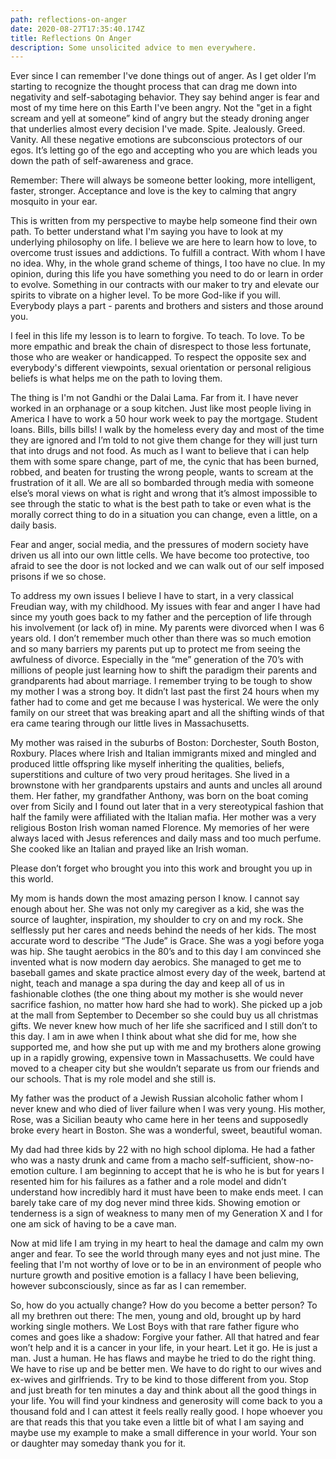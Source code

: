 ```yaml
---
path: reflections-on-anger
date: 2020-08-27T17:35:40.174Z
title: Reflections On Anger
description: Some unsolicited advice to men everywhere.
---
```

Ever since I can remember I've done things out of anger. As I get older I’m starting to recognize the thought process that can drag me down into negativity and self-sabotaging behavior. They say behind anger is fear and most of my time here on this Earth I've been angry. Not the "get in a fight scream and yell at someone” kind of angry but the steady droning anger that underlies almost every decision I've made. Spite. Jealously. Greed. Vanity. All these negative emotions are subconscious protectors of our egos. It’s letting go of the ego and accepting who you are which leads you down the path of self-awareness and grace.

Remember: There will always be someone better looking, more intelligent, faster, stronger. Acceptance and love is the key to calming that angry mosquito in your ear.

This is written from my perspective to maybe help someone find their own path. To better understand what I'm saying you have to look at my underlying philosophy on life. I believe we are here to learn how to love, to overcome trust issues and addictions. To fulfill a contract. With whom I have no idea. Why, in the whole grand scheme of things, I too have no clue. In my opinion, during this life you have something you need to do or learn in order to evolve. Something in our contracts with our maker to try and elevate our spirits to vibrate on a higher level. To be more God-like if you will. Everybody plays a part - parents and brothers and sisters and those around you.

I feel in this life my lesson is to learn to forgive. To teach. To love. To be more empathic and break the chain of disrespect to those less fortunate, those who are weaker or handicapped. To respect the opposite sex and everybody's different viewpoints, sexual orientation or personal religious beliefs is what helps me on the path to loving them.

The thing is I'm not Gandhi or the Dalai Lama. Far from it. I have never worked in an orphanage or a soup kitchen. Just like most people living in America I have to work a 50 hour work week to pay the mortgage. Student loans. Bills, bills bills! I walk by the homeless every day and most of the time they are ignored and I’m told to not give them change for they will just turn that into drugs and not food. As much as I want to believe that i can help them with some spare change, part of me, the cynic that has been burned, robbed, and beaten for trusting the wrong people, wants to scream at the frustration of it all. We are all so bombarded through media with someone else’s moral views on what is right and wrong that it’s almost impossible to see through the static to what is the best path to take or even what is the morally correct thing to do in a situation you can change, even a little, on a daily basis.

Fear and anger, social media, and the pressures of modern society have driven us all into our own little cells. We have become too protective, too afraid to see the door is not locked and we can walk out of our self imposed prisons if we so chose.

To address my own issues I believe I have to start, in a very classical Freudian way, with my childhood. My issues with fear and anger I have had since my youth goes back to my father and the perception of life through his involvement (or lack of) in mine. My parents were divorced when I was 6 years old. I don’t remember much other than there was so much emotion and so many barriers my parents put up to protect me from seeing the awfulness of divorce. Especially in the “me” generation of the 70’s with millions of people just learning how to shift the paradigm their parents and grandparents had about marriage. I remember trying to be tough to show my mother I was a strong boy. It didn’t last past the first 24 hours when my father had to come and get me because I was hysterical. We were the only family on our street that was breaking apart and all the shifting winds of that era came tearing through our little lives in Massachusetts.

My mother was raised in the suburbs of Boston: Dorchester, South Boston, Roxbury. Places where Irish and Italian immigrants mixed and mingled and produced little offspring like myself inheriting the qualities, beliefs, superstitions and culture of two very proud heritages. She lived in a brownstone with her grandparents upstairs and aunts and uncles all around them. Her father, my grandfather Anthony, was born on the boat coming over from Sicily and I found out later that in a very stereotypical fashion that half the family were affiliated with the Italian mafia. Her mother was a very religious Boston Irish woman named Florence. My memories of her were always laced with Jesus references and daily mass and too much perfume. She cooked like an Italian and prayed like an Irish woman.



Please don’t forget who brought you into this work and brought you up in this world.

My mom is hands down the most amazing person I know. I cannot say enough about her. She was not only my caregiver as a kid, she was the source of laughter, inspiration, my shoulder to cry on and my rock. She selflessly put her cares and needs behind the needs of her kids. The most accurate word to describe “The Jude” is Grace. She was a yogi before yoga was hip. She taught aerobics in the 80’s and to this day I am convinced she invented what is now modern day aerobics. She managed to get me to baseball games and skate practice almost every day of the week, bartend at night, teach and manage a spa during the day and keep all of us in fashionable clothes (the one thing about my mother is she would never sacrifice fashion, no matter how hard she had to work). She picked up a job at the mall from September to December so she could buy us all christmas gifts. We never knew how much of her life she sacrificed and I still don’t to this day. I am in awe when I think about what she did for me, how she supported me, and how she put up with me and my brothers alone growing up in a rapidly growing, expensive town in Massachusetts. We could have moved to a cheaper city but she wouldn’t separate us from our friends and our schools. That is my role model and she still is.



My father was the product of a Jewish Russian alcoholic father whom I never knew and who died of liver failure when I was very young. His mother, Rose, was a Sicilian beauty who came here in her teens and supposedly broke every heart in Boston. She was a wonderful, sweet, beautiful woman.

My dad had three kids by 22 with no high school diploma. He had a father who was a nasty drunk and came from a macho self-sufficient, show-no-emotion culture. I am beginning to accept that he is who he is but for years I resented him for his failures as a father and a role model and didn’t understand how incredibly hard it must have been to make ends meet. I can barely take care of my dog never mind three kids. Showing emotion or tenderness is a sign of weakness to many men of my Generation X and I for one am sick of having to be a cave man.

Now at mid life I am trying in my heart to heal the damage and calm my own anger and fear. To see the world through many eyes and not just mine. The feeling that I'm not worthy of love or to be in an environment of people who nurture growth and positive emotion is a fallacy I have been believing, however subconsciously, since as far as I can remember.

So, how do you actually change? How do you become a better person? To all my brethren out there: The men, young and old, brought up by hard working single mothers. We Lost Boys with that rare father figure who comes and goes like a shadow: Forgive your father. All that hatred and fear won’t help and it is a cancer in your life, in your heart. Let it go. He is just a man. Just a human. He has flaws and maybe he tried to do the right thing. We have to rise up and be better men. We have to do right to our wives and ex-wives and girlfriends. Try to be kind to those different from you. Stop and just breath for ten minutes a day and think about all the good things in your life. You will find your kindness and generosity will come back to you a thousand fold and I can attest it feels really really good. I hope whoever you are that reads this that you take even a little bit of what I am saying and maybe use my example to make a small difference in your world. Your son or daughter may someday thank you for it.